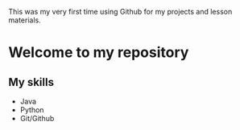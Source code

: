 This was my very first time using Github for my projects and lesson materials.

# Welcome to my repository

## My skills 
- Java
- Python
- Git/Github

